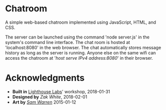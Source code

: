 # Chatroom
A simple web-based chatroom implemented using JavaScript, HTML, and CSS.

The server can be launched using the command 'node server.js' in the system's command line interface. The chat room is hosted at 'localhost:8080' in the web browser. The chat automatically stores message history as long as the server is running. Anyone else on the same wifi can access the chatroom at '_host serve IPv4 address:8080_' in their browser.

# Acknowledgments
* __Built in__ [Lighthouse Labs](https://github.com/lighthouse-labs)' workshop, 2018-01-31
* __Designed by__ _Zak White_, 2018-02-01
* __Art by__ _[Sam Warren](samwarrenphotography.com)_ 2015-01-12

